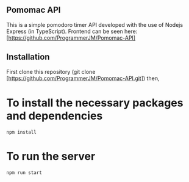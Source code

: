 ## Pomomac API

This is a simple pomodoro timer API developed with the use of Nodejs Express (in TypeScript).
Frontend can be seen here: [https://github.com/ProgrammerJM/Pomomac-API]

## Installation

First clone this repository (git clone [https://github.com/ProgrammerJM/Pomomac-API.git]) then,

# To install the necessary packages and dependencies

```
npm install
```

# To run the server

```
npm run start
```
